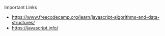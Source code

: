 Important Links

* https://www.freecodecamp.org/learn/javascript-algorithms-and-data-structures/
* https://javascript.info/